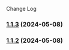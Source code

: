 Change Log
### [1.1.3](///compare/v1.1.2...v1.1.3) (2024-05-08)

### [1.1.2](///compare/v1.1.1...v1.1.2) (2024-05-08)
